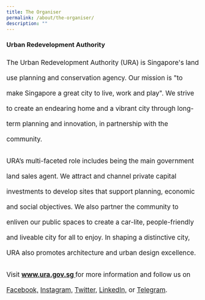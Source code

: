```yaml
---
title: The Organiser
permalink: /about/the-organiser/
description: ""
---
```

### Urban Redevelopment Authority 

<p style="font-size:17px; line-height:40px">The Urban Redevelopment Authority (URA) is Singapore's land use planning and conservation agency. Our mission is "to make Singapore a great city to live, work and play". We strive to create an endearing home and a vibrant city through long-term planning and innovation, in partnership with the community.</p>

<p style="font-size:17px; line-height:40px">URA’s multi-faceted role includes being the main government land sales agent. We attract and channel private capital investments to develop sites that support planning, economic and social objectives. We also partner the community to enliven our public spaces to create a car-lite, people-friendly and liveable city for all to enjoy. In shaping a distinctive city, URA also promotes architecture and urban design excellence.</p>

<p style="font-size:17px; line-height:40px">Visit <b><a href="https://www.ura.gov.sg/"> www.ura.gov.sg </a></b> for more information and follow us on <a href="https://www.facebook.com/URASingapore">Facebook,</a> <a href="https://www.instagram.com/urasingapore/">Instagram,</a> <a href="https://twitter.com/urasg">Twitter,</a> <a href="https://www.linkedin.com/company/urasingapore/">LinkedIn,</a> or <a href="https://t.me/urasingapore">Telegram</a>.</p>